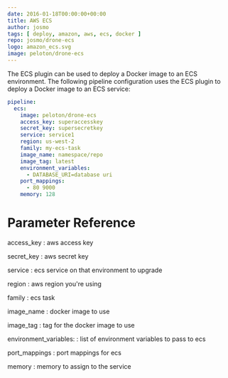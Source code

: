 ```yaml
---
date: 2016-01-18T00:00:00+00:00
title: AWS ECS
author: josmo
tags: [ deploy, amazon, aws, ecs, docker ]
repo: josmo/drone-ecs
logo: amazon_ecs.svg
image: peloton/drone-ecs
---
```


The ECS plugin can be used to deploy a Docker image to an ECS environment. The following pipeline configuration uses the ECS plugin to deploy a Docker image to an ECS service:

```yaml
pipeline:
  ecs:
    image: peloton/drone-ecs
    access_key: superaccesskey
    secret_key: supersecretkey
    service: service1
    region: us-west-2
    family: my-ecs-task
    image_name: namespace/repo
    image_tag: latest
    environment_variables:
      - DATABASE_URI=database uri
    port_mappings:
      - 80 9000
    memory: 128
```

# Parameter Reference

access_key
: aws access key

secret_key
: aws secret key

service
: ecs service on that environment to upgrade

region
: aws region you're using

family
: ecs task

image_name
: docker image to use

image_tag
: tag for the docker image to use

environment_variables:
: list of environment variables to pass to ecs

port_mappings
: port mappings for ecs

memory
: memory to assign to the service


